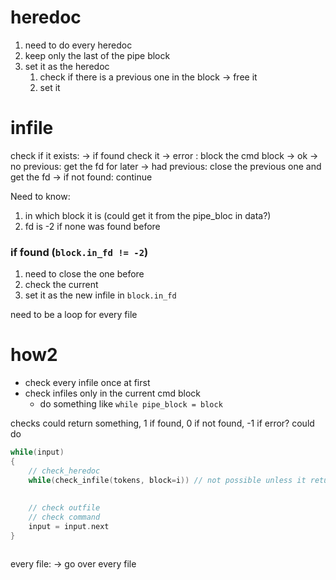  # heredoc
1. need to do every heredoc
2. keep only the last of the pipe block
3. set it as the heredoc
	1. check if there is a previous one in the block
		-> free it
	2. set it

# infile
check if it exists:
	-> if found check it
		-> error : block the cmd block
		-> ok
			-> no previous: get the fd for later
			-> had previous: close the previous one and get the fd
	-> if not found: continue

Need to know:
1. in which block it is (could get it from the pipe_bloc in data?)
2. fd is -2 if none was found before

### if found (`block.in_fd != -2`)
1. need to close the one before
2. check the current
3. set it as the new infile in `block.in_fd`

need to be a loop for every file

# how2
- check every infile once at first
- check infiles only in the current cmd block
	- do something like `while pipe_block = block`

checks could return something, 1 if found, 0 if not found, -1 if error?
could do 
```c
while(input)
{
	// check_heredoc
	while(check_infile(tokens, block=i)) // not possible unless it returns the element checked%%
	
		
	// check outfile
	// check command
	input = input.next
}



```

every file:
	-> go over every file

